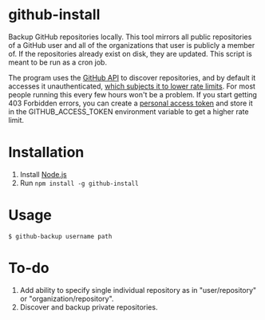 # github-install

Backup GitHub repositories locally. This tool mirrors all public repositories of a GitHub user and all of the organizations that user is publicly a member of. If the repositories already exist on disk, they are updated. This script is meant to be run as a cron job.

The program uses the [GitHub API](https://developer.github.com/) to discover repositories, and by default it accesses it unauthenticated, [which subjects it to lower rate limits](https://developer.github.com/v3/#rate-limiting). For most people running this every few hours won't be a problem. If you start getting 403 Forbidden errors, you can create a [personal access token](https://github.com/settings/applications) and store it in the GITHUB_ACCESS_TOKEN environment variable to get a higher rate limit.

# Installation

1. Install [Node.js](http://nodejs.org/)
2. Run `npm install -g github-install`

# Usage

```
$ github-backup username path
```

# To-do

1. Add ability to specify single individual repository as in "user/repository" or "organization/repository".
2. Discover and backup private repositories.
